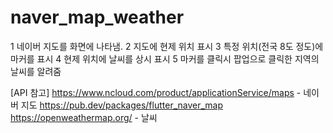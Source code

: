 # naver_map_weather
1 네이버 지도를 화면에 나타냄.
2 지도에 현제 위치 표시
3 특정 위치(전국 8도 정도)에 마커를 표시
4 현제 위치에 날씨를 상시 표시
5 마커를 클릭시 팝업으로 클릭한 지역의 날씨를 알려줌

[API 참고]
https://www.ncloud.com/product/applicationService/maps - 네이버 지도
https://pub.dev/packages/flutter_naver_map
https://openweathermap.org/ - 날씨
